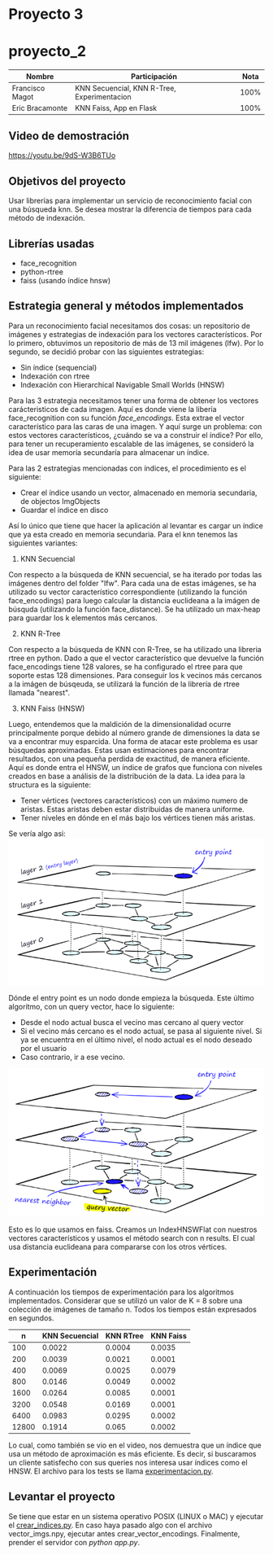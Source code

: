 # Proyecto 3

# proyecto_2

|Nombre|Participación|Nota
|-|-|-|
|Francisco Magot|KNN Secuencial, KNN R-Tree, Experimentacion|100%|
|Eric Bracamonte|KNN Faiss, App en Flask|100%|

## Video de demostración

https://youtu.be/9dS-W3B6TUo


## Objetivos del proyecto

Usar librerías para implementar un servicio de reconocimiento facial con una búsqueda knn. Se desea
mostrar la diferencia de tiempos para cada método de indexación.

## Librerías usadas
- face_recognition
- python-rtree
- faiss (usando índice hnsw)

## Estrategia general y métodos implementados 

Para un reconocimiento facial necesitamos dos cosas: un repositorio de imágenes y estrategias de indexación para los vectores característicos. Por lo primero, 
obtuvimos un repositorio de más de 13 mil imágenes (lfw). Por lo segundo, se decidió probar con las siguientes estrategias:
- Sin índice (sequencial)
- Indexación con rtree 
- Indexación con Hierarchical Navigable Small Worlds (HNSW)

Para las 3 estrategia necesitamos tener una forma de obtener los vectores carácteristicos de cada imagen. Aquí es donde viene la libería face_recognition
con su función *face_encodings*. Esta extrae el vector característico para las caras de una imagen. Y aquí surge un problema: con estos vectores característicos, ¿cuándo se
va a construir el índice? Por ello, para tener un recuperamiento escalable de las imágenes, se consideró la idea de usar memoría secundaría para almacenar un índice. 


Para las 2 estrategias mencionadas con índices, el procedimiento es el siguiente: 
- Crear el índice usando un vector, almacenado en memoria secundaria, de objectos ImgObjects
- Guardar el índice en disco

Así lo único que tiene que hacer la aplicación al levantar es cargar un índice que ya esta creado en memoria secundaria. Para el knn tenemos las siguientes variantes:


1. KNN Secuencial

Con respecto a la búsqueda de KNN secuencial, se ha iterado por todas las imágenes dentro del folder "lfw". Para cada una de estas imágenes, se ha utilizado su vector característico correspondiente (utilizando la función face_encodings) para luego calcular la distancia euclideana a la imágen de búsquda (utilizando la función face_distance).
Se ha utilizado un max-heap para guardar los k elementos más cercanos.

2. KNN R-Tree

Con respecto a la búsqueda de KNN con R-Tree, se ha utilizado una libreria rtree en python. Dado a que el vector característico que devuelve la función face_encodings tiene 128 valores, se ha configurado el rtree para que soporte estas 128 dimensiones. Para conseguir los k vecinos más cercanos a la imágen de búsqeuda, se utilizará la función de la librería de rtree llamada "nearest". 


3. KNN Faiss (HNSW)

Luego, entendemos que la maldición de la dimensionalidad ocurre principalmente porque debido al número grande de dimensiones la data se va a encontrar muy esparcida. Una forma de atacar este problema es usar búsquedas aproximadas. Estas usan estimaciones para encontrar resultados, con una pequeña perdida de exactitud, de manera eficiente. Aquí es donde entra el HNSW, un índice de grafos que funciona con niveles creados en base a análisis de la distribución de la data. La idea para la structura es la siguiente:


- Tener vértices (vectores característicos) con un máximo numero de aristas. Estas aristas deben estar distribuidas de manera uniforme.
- Tener niveles en dónde en el más bajo los vértices tienen más aristas.



Se vería algo asi: 
![](./img/niveles_hnsw.png)

Dónde el entry point es un nodo donde empieza la búsqueda. Este último algoritmo, con un query vector, hace lo siguiente:
- Desde el nodo actual busca el vecino mas cercano al query vector 
- Si el vecino más cercano es el nodo actual, se pasa al siguiente nivel. Si ya se encuentra en el último nivel, el nodo actual es el nodo deseado por el usuario
- Caso contrario, ir a ese vecino.

![](./img/search_hnsw.png)

Esto es lo que usamos en faiss. Creamos un IndexHNSWFlat con nuestros vectores característicos y usamos el método search con n results. El cual usa distancia euclideana para compararse con los otros vértices.




## Experimentación

A continuación los tiempos de experimentación para los algoritmos implementados. Considerar que se utilizó un valor de K = 8 sobre una colección de imágenes de tamaño n. Todos los tiempos están expresados en segundos.

|n|KNN Secuencial|KNN RTree|KNN Faiss|
|-|-|-|-|
|100|0.0022|0.0004|0.0035|
|200|0.0039|0.0021|0.0001|
|400|0.0069|0.0025|0.0079|
|800|0.0146|0.0049|0.0002|
|1600|0.0264|0.0085|0.0001|
|3200|0.0548|0.0169|0.0001|
|6400|0.0983|0.0295|0.0002|
|12800|0.1914|0.065|0.0002|

Lo cual, como también se vio en el video, nos demuestra que un índice que usa un método de aproximación es más eficiente. Es decir, si buscaramos un cliente satisfecho con sus queries nos interesa usar índices como el HNSW. El archivo para los tests se llama [experimentacion.py](./experimentacion.py).


## Levantar el proyecto

Se tiene que estar en un sistema operativo POSIX (LINUX o MAC) y ejecutar el [crear_indices.py](/crear_indices.py). En caso haya pasado algo con el archivo vector_imgs.npy,
ejecutar antes crear_vector_encodings. Finalmente, prender el servidor con *python app.py*.


